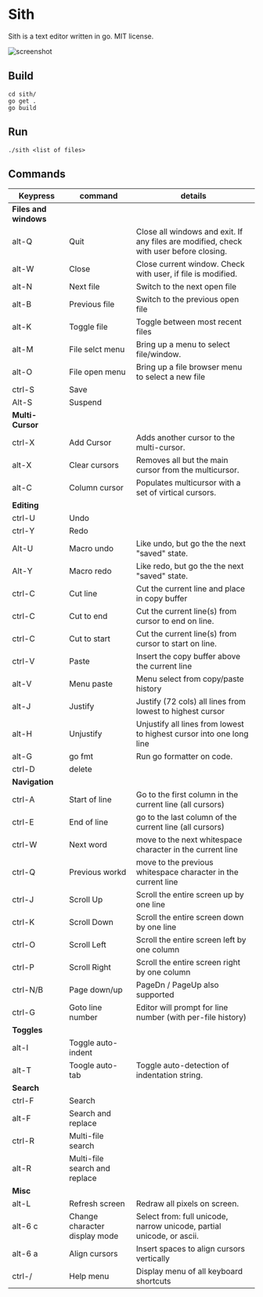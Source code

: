 Sith
====

Sith is a text editor written in go.  MIT license.

![screenshot](http://www.wx13.com/sithscreenshot.png)

Build
-----

	cd sith/
	go get .
	go build

Run
---

	./sith <list of files>

Commands
--------

| Keypress | command         | details
| -------- | -------         | -------
| **Files and windows**
| alt-Q    | Quit            | Close all windows and exit.  If any files are modified, check with user before closing.
| alt-W    | Close           | Close current window.  Check with user, if file is modified.
| alt-N    | Next file       | Switch to the next open file
| alt-B    | Previous file   | Switch to the previous open file
| alt-K    | Toggle file     | Toggle between most recent files
| alt-M    | File selct menu | Bring up a menu to select file/window.
| alt-O    | File open menu  | Bring up a file browser menu to select a new file
| ctrl-S   | Save
| Alt-S    | Suspend
| **Multi-Cursor**
| ctrl-X   | Add Cursor      | Adds another cursor to the multi-cursor.
| alt-X    | Clear cursors   | Removes all but the main cursor from the multicursor.
| alt-C    | Column cursor   | Populates multicursor with a set of virtical cursors.
| **Editing**
| ctrl-U   | Undo
| ctrl-Y   | Redo
| Alt-U    | Macro undo      | Like undo, but go the the next "saved" state.
| Alt-Y    | Macro redo      | Like redo, but go the the next "saved" state.
| ctrl-C   | Cut line        | Cut the current line and place in copy buffer
| ctrl-C   | Cut to end      | Cut the current line(s) from cursor to end on line.
| ctrl-C   | Cut to start    | Cut the current line(s) from cursor to start on line.
| ctrl-V   | Paste           | Insert the copy buffer above the current line
| alt-V    | Menu paste      | Menu select from copy/paste history
| alt-J    | Justify         | Justify (72 cols) all lines from lowest to highest cursor
| alt-H    | Unjustify       | Unjustify all lines from lowest to highest cursor into one long line
| alt-G    | go fmt          | Run go formatter on code.
| ctrl-D   | delete
| **Navigation**
| ctrl-A   | Start of line   | Go to the first column in the current line (all cursors)
| ctrl-E   | End of line     | go to the last column of the current line (all cursors)
| ctrl-W   | Next word       | move to the next whitespace character in the current line
| ctrl-Q   | Previous workd  | move to the previous whitespace character in the current line
| ctrl-J   | Scroll Up       | Scroll the entire screen up by one line
| ctrl-K   | Scroll Down     | Scroll the entire screen down by one line
| ctrl-O   | Scroll Left     | Scroll the entire screen left by one column
| ctrl-P   | Scroll Right    | Scroll the entire screen right by one column
| ctrl-N/B | Page down/up    | PageDn / PageUp also supported
| ctrl-G   | Goto line number| Editor will prompt for line number (with per-file history)
| **Toggles**
| alt-I    | Toggle auto-indent
| alt-T    | Toogle auto-tab | Toggle auto-detection of indentation string.
| **Search**
| ctrl-F   | Search
| alt-F    | Search and replace
| ctrl-R   | Multi-file search
| alt-R    | Multi-file search and replace
| **Misc**
| alt-L    | Refresh screen  | Redraw all pixels on screen.
| alt-6 c  | Change character display mode  | Select from: full unicode, narrow unicode, partial unicode, or ascii.
| alt-6 a  | Align cursors   | Insert spaces to align cursors vertically
| ctrl-/   | Help menu       | Display menu of all keyboard shortcuts
